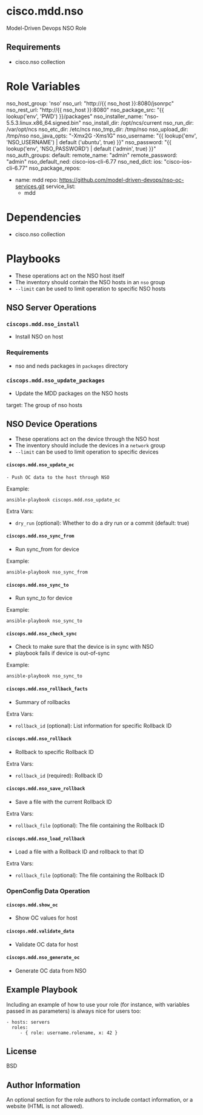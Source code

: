 # cisco.mdd.nso

Model-Driven Devops NSO Role

Requirements
------------

* cisco.nso collection

# Role Variables

nso_host_group: 'nso'
nso_url: "http://{{ nso_host }}:8080/jsonrpc"
nso_rest_url: "http://{{ nso_host }}:8080"
nso_package_src: "{{ lookup('env', 'PWD') }}/packages"
nso_installer_name: "nso-5.5.3.linux.x86_64.signed.bin"
nso_install_dir: /opt/ncs/current
nso_run_dir: /var/opt/ncs
nso_etc_dir: /etc/ncs
nso_tmp_dir: /tmp/nso
nso_upload_dir: /tmp/nso
nso_java_opts: "-Xmx2G -Xms1G"
nso_username: "{{ lookup('env', 'NSO_USERNAME') | default ('ubuntu', true) }}"
nso_password: "{{ lookup('env', 'NSO_PASSWORD') | default ('admin', true) }}"
nso_auth_groups:
  default:
    remote_name: "admin"
    remote_password: "admin"
nso_default_ned: cisco-ios-cli-6.77
nso_ned_dict:
  ios: "cisco-ios-cli-6.77"
nso_package_repos:
  - name: mdd
    repo: https://github.com/model-driven-devops/nso-oc-services.git
    service_list:
      - mdd

# Dependencies


* cisco.nso collection


# Playbooks

- These operations act on the NSO host itself
- The inventory should contain the NSO hosts in an `nso` group
- `--limit` can be used to limit operation to specific NSO hosts

## NSO Server Operations

### `ciscops.mdd.nso_install`

- Install NSO on host

### Requirements
- nso and neds packages in `packages` directory

### `ciscops.mdd.nso_update_packages`

- Update the MDD packages on the NSO hosts

target: The group of nso hosts

## NSO Device Operations

- These operations act on the device through the NSO host
- The inventory should include the devices in a `network` group
- `--limit` can be used to limit operation to specific devices

#### `ciscops.mdd.nso_update_oc`

    - Push OC data to the host through NSO

Example:
```
ansible-playbook ciscops.mdd.nso_update_oc
```

Extra Vars:
- `dry_run` (optional): Whether to do a dry run or a commit (default: true)

#### `ciscops.mdd.nso_sync_from`

- Run sync_from for device

Example:
```
ansible-playbook nso_sync_from
```

#### `ciscops.mdd.nso_sync_to`

- Run sync_to for device

Example:
```
ansible-playbook nso_sync_to
```

#### `ciscops.mdd.nso_check_sync`

- Check to make sure that the device is in sync with NSO
- playbook fails if device is out-of-sync

Example:
```
ansible-playbook nso_sync_to
```

#### `ciscops.mdd.nso_rollback_facts`

- Summary of rollbacks

Extra Vars:
- `rollback_id` (optional): List information for specific Rollback ID

#### `ciscops.mdd.nso_rollback`

- Rollback to specific Rollback ID

Extra Vars:
- `rollback_id` (required): Rollback ID

#### `ciscops.mdd.nso_save_rollback`

- Save a file with the current Rollback ID

Extra Vars:
- `rollback_file` (optional): The file containing the Rollback ID

#### `ciscops.mdd.nso_load_rollback`

- Load a file with a Rollback ID and rollback to that ID

Extra Vars:
- `rollback_file` (optional): The file containing the Rollback ID

### OpenConfig Data Operation

#### `ciscops.mdd.show_oc`

  - Show OC values for host

#### `ciscops.mdd.validate_data`

  - Validate OC data for host


#### `ciscops.mdd.nso_generate_oc`

  - Generate OC data from NSO

Example Playbook
----------------

Including an example of how to use your role (for instance, with variables passed in as parameters) is always nice for users too:

    - hosts: servers
      roles:
         - { role: username.rolename, x: 42 }

License
-------

BSD

Author Information
------------------

An optional section for the role authors to include contact information, or a website (HTML is not allowed).
